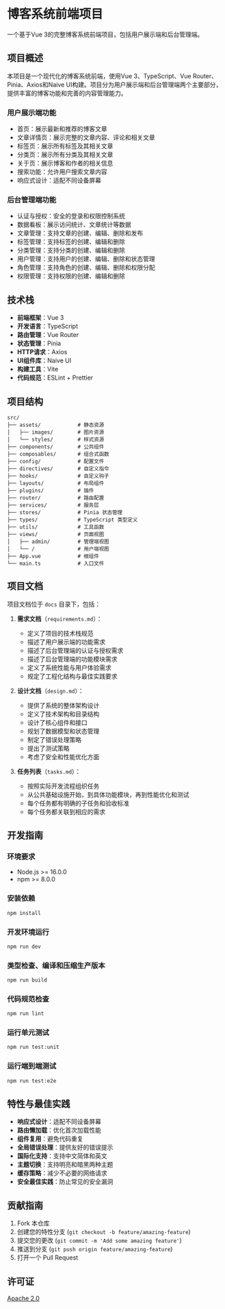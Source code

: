 # 博客系统前端项目

一个基于Vue 3的完整博客系统前端项目，包括用户展示端和后台管理端。

## 项目概述

本项目是一个现代化的博客系统前端，使用Vue 3、TypeScript、Vue Router、Pinia、Axios和Naive UI构建。项目分为用户展示端和后台管理端两个主要部分，提供丰富的博客功能和完善的内容管理能力。

### 用户展示端功能

- 首页：展示最新和推荐的博客文章
- 文章详情页：展示完整的文章内容、评论和相关文章
- 标签页：展示所有标签及其相关文章
- 分类页：展示所有分类及其相关文章
- 关于页：展示博客和作者的相关信息
- 搜索功能：允许用户搜索文章内容
- 响应式设计：适配不同设备屏幕

### 后台管理端功能

- 认证与授权：安全的登录和权限控制系统
- 数据看板：展示访问统计、文章统计等数据
- 文章管理：支持文章的创建、编辑、删除和发布
- 标签管理：支持标签的创建、编辑和删除
- 分类管理：支持分类的创建、编辑和删除
- 用户管理：支持用户的创建、编辑、删除和状态管理
- 角色管理：支持角色的创建、编辑、删除和权限分配
- 权限管理：支持权限的创建、编辑和删除

## 技术栈

- **前端框架**：Vue 3
- **开发语言**：TypeScript
- **路由管理**：Vue Router
- **状态管理**：Pinia
- **HTTP请求**：Axios
- **UI组件库**：Naive UI
- **构建工具**：Vite
- **代码规范**：ESLint + Prettier

## 项目结构

```
src/
├── assets/            # 静态资源
│   ├── images/        # 图片资源
│   └── styles/        # 样式资源
├── components/        # 公共组件
├── composables/       # 组合式函数
├── config/            # 配置文件
├── directives/        # 自定义指令
├── hooks/             # 自定义钩子
├── layouts/           # 布局组件
├── plugins/           # 插件
├── router/            # 路由配置
├── services/          # 服务层
├── stores/            # Pinia 状态管理
├── types/             # TypeScript 类型定义
├── utils/             # 工具函数
├── views/             # 页面视图
│   ├── admin/         # 管理端视图
│   └── /              # 用户端视图
├── App.vue            # 根组件
└── main.ts            # 入口文件
```

## 项目文档

项目文档位于 `docs` 目录下，包括：

1. **需求文档**（`requirements.md`）：

   - 定义了项目的技术栈规范
   - 描述了用户展示端的功能需求
   - 描述了后台管理端的认证与授权需求
   - 描述了后台管理端的功能模块需求
   - 定义了系统性能与用户体验需求
   - 规定了工程化结构与最佳实践要求

2. **设计文档**（`design.md`）：

   - 提供了系统的整体架构设计
   - 定义了技术架构和目录结构
   - 设计了核心组件和接口
   - 规划了数据模型和状态管理
   - 制定了错误处理策略
   - 提出了测试策略
   - 考虑了安全和性能优化方面

3. **任务列表**（`tasks.md`）：
   - 按照实际开发流程组织任务
   - 从公共基础设施开始，到具体功能模块，再到性能优化和测试
   - 每个任务都有明确的子任务和验收标准
   - 每个任务都关联到相应的需求

## 开发指南

### 环境要求

- Node.js >= 16.0.0
- npm >= 8.0.0

### 安装依赖

```sh
npm install
```

### 开发环境运行

```sh
npm run dev
```

### 类型检查、编译和压缩生产版本

```sh
npm run build
```

### 代码规范检查

```sh
npm run lint
```

### 运行单元测试

```sh
npm run test:unit
```

### 运行端到端测试

```sh
npm run test:e2e
```

## 特性与最佳实践

- **响应式设计**：适配不同设备屏幕
- **路由懒加载**：优化首次加载性能
- **组件复用**：避免代码重复
- **全局错误处理**：提供友好的错误提示
- **国际化支持**：支持中文简体和英文
- **主题切换**：支持明亮和暗黑两种主题
- **缓存策略**：减少不必要的网络请求
- **安全最佳实践**：防止常见的安全漏洞

## 贡献指南

1. Fork 本仓库
2. 创建您的特性分支 (`git checkout -b feature/amazing-feature`)
3. 提交您的更改 (`git commit -m 'Add some amazing feature'`)
4. 推送到分支 (`git push origin feature/amazing-feature`)
5. 打开一个 Pull Request

## 许可证

[Apache 2.0](LICENSE)
